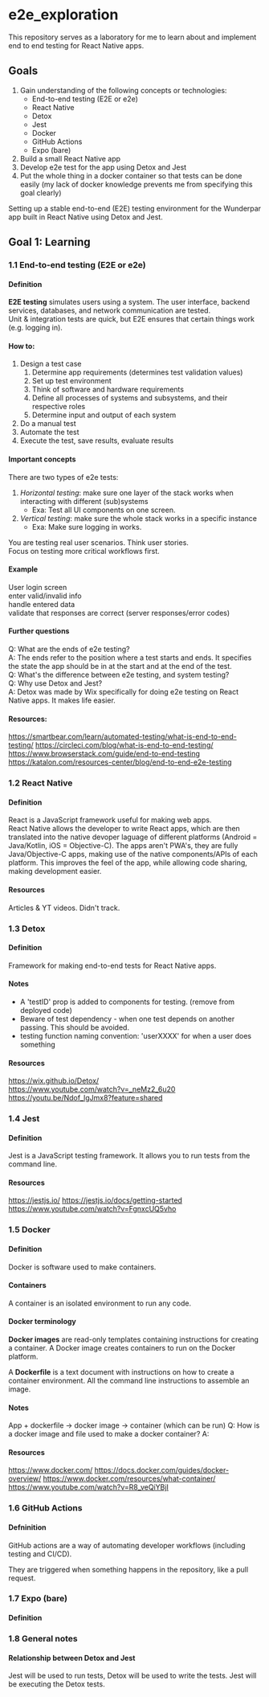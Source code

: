 # e2e_exploration
This repository serves as a laboratory for me to learn about and implement end to end testing for React Native apps.

## Goals
1. Gain understanding of the following concepts or technologies:
	* End-to-end testing (E2E or e2e)
	* React Native
	* Detox 
	* Jest
	* Docker
	* GitHub Actions
	* Expo (bare)
2. Build a small React Native app
3. Develop e2e test for the app using Detox and Jest
4. Put the whole thing in a docker container so that tests can be done easily (my lack of docker knowledge prevents me from specifying this goal clearly)

Setting up a stable end-to-end (E2E) testing environment for the Wunderpar app built in React Native using Detox and Jest.

## Goal 1: Learning
### 1.1 End-to-end testing (E2E or e2e)
#### Definition
**E2E testing** simulates users using a system. The user interface, backend services, databases, and network communication are tested.  
Unit & integration tests are quick, but E2E ensures that certain things work (e.g. logging in).

#### How to:
1. Design a test case
	1. Determine app requirements (determines test validation values)
	2. Set up test environment
	3. Think of software and hardware requirements
	4. Define all processes of systems and subsystems, and their respective roles
	5. Determine input and output of each system
2. Do a manual test
3. Automate the test
4. Execute the test, save results, evaluate results

#### Important concepts
There are two types of e2e tests:
1. *Horizontal testing*: make sure one layer of the stack works when interacting with different (sub)systems
	* Exa: Test all UI components on one screen.
2. *Vertical testing*: make sure the whole stack works in a specific instance
	* Exa: Make sure logging in works.

You are testing real user scenarios. Think user stories.  
Focus on testing more critical workflows first.

#### Example
User login screen  
enter valid/invalid info  
handle entered data  
validate that responses are correct (server responses/error codes)

#### Further questions
Q: What are the ends of e2e testing?  
A: The ends refer to the position where a test starts and ends. It specifies the state the app should be in at the start and at the end of the test.  
Q: What's the difference between e2e testing, and system testing?  
Q: Why use Detox and Jest?  
A: Detox was made by Wix specifically for doing e2e testing on React Native apps. It makes life easier.  

#### Resources: 
https://smartbear.com/learn/automated-testing/what-is-end-to-end-testing/
https://circleci.com/blog/what-is-end-to-end-testing/
https://www.browserstack.com/guide/end-to-end-testing
https://katalon.com/resources-center/blog/end-to-end-e2e-testing

### 1.2 React Native
#### Definition
React is a JavaScript framework useful for making web apps.  
React Native allows the developer to write React apps, which are then translated into the native devoper laguage of different platforms (Android = Java/Kotlin, iOS = Objective-C). The apps aren't PWA's, they are fully Java/Objective-C apps, making use of the native components/APIs of each platform. This improves the feel of the app, while allowing code sharing, making development easier.

#### Resources
Articles & YT videos. Didn't track.

### 1.3 Detox
#### Definition
Framework for making end-to-end tests for React Native apps.

#### Notes
 * A 'testID' prop is added to components for testing. (remove from deployed code)
 * Beware of test dependency - when one test depends on another passing. This should be avoided.
 * testing function naming convention: 'userXXXX' for when a user does something

#### Resources
https://wix.github.io/Detox/  
https://www.youtube.com/watch?v=_neMz2_6u20  
https://youtu.be/Ndof_lgJmx8?feature=shared  

### 1.4 Jest
#### Definition
Jest is a JavaScript testing framework. It allows you to run tests from the command line.

#### Resources
https://jestjs.io/
https://jestjs.io/docs/getting-started
https://www.youtube.com/watch?v=FgnxcUQ5vho

### 1.5 Docker
#### Definition
Docker is software used to make containers.

#### Containers
A container is an isolated environment to run any code.

#### Docker terminology
**Docker images** are read-only templates containing instructions for creating a container. A Docker image creates containers to run on the Docker platform.

A **Dockerfile** is a text document with instructions on how to create a container environment. All the command line instructions to assemble an image.

#### Notes
App + dockerfile -> docker image -> container (which can be run)
Q: How is a docker image and file used to make a docker container?
A: 

#### Resources
https://www.docker.com/
https://docs.docker.com/guides/docker-overview/
https://www.docker.com/resources/what-container/
https://www.youtube.com/watch?v=R8_veQiYBjI

### 1.6 GitHub Actions
#### Defninition
GitHub actions are a way of automating developer workflows (including testing and CI/CD).

They are triggered when something happens in the repository, like a pull request.

### 1.7 Expo (bare)
#### Definition


### 1.8 General notes
#### Relationship between Detox and Jest
Jest will be used to run tests, Detox will be used to write the tests. Jest will be executing the Detox tests.
